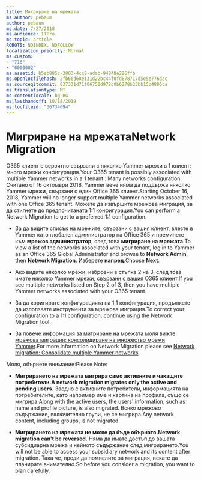 ```yaml
---
title: Мигриране на мрежата
ms.author: pebaum
author: pebaum
ms.date: 7/27/2018
ms.audience: ITPro
ms.topic: article
ROBOTS: NOINDEX, NOFOLLOW
localization_priority: Normal
ms.custom:
- "716"
- "6000002"
ms.assetid: b5ab885c-3803-4cc8-adab-94848e226ffb
ms.openlocfilehash: 2fb66d68e131d22bc44f0fd878717d5e5e776dac
ms.sourcegitcommit: 037331d71f06750d972c0b6278b23bb15c4806ca
ms.translationtype: MT
ms.contentlocale: bg-BG
ms.lasthandoff: 10/18/2019
ms.locfileid: "36734694"
---
```

# <a name="network-migration"></a><span data-ttu-id="69229-102">Мигриране на мрежата</span><span class="sxs-lookup"><span data-stu-id="69229-102">Network Migration</span></span>

<span data-ttu-id="69229-103">O365 клиент е вероятно свързани с няколко Yammer мрежи в 1 клиент: много мрежи конфигурация.</span><span class="sxs-lookup"><span data-stu-id="69229-103">Your O365 tenant is possibly associated with multiple Yammer networks in a 1 tenant : Many networks configuration.</span></span> <span data-ttu-id="69229-104">Считано от 16 октомври 2018, Yammer вече няма да поддържа няколко Yammer мрежи, свързани с един Office 365 клиент.</span><span class="sxs-lookup"><span data-stu-id="69229-104">Starting October 16, 2018, Yammer will no longer support multiple Yammer networks associated with one Office 365 tenant.</span></span> <span data-ttu-id="69229-105">Можете да извършите мрежова миграция, за да стигнете до предпочитаната 1:1 конфигурация.</span><span class="sxs-lookup"><span data-stu-id="69229-105">You can perform a Network Migration to get to a preferred 1:1 configuration.</span></span>
  
- <span data-ttu-id="69229-106">За да видите списък на мрежите, свързани с вашия клиент, влезте в Yammer като глобален администратор на Office 365 и преминете към **мрежов администратор**, след това **мигриране на мрежата**.</span><span class="sxs-lookup"><span data-stu-id="69229-106">To view a list of the networks associated with your tenant, log in to Yammer as an Office 365 Global Administrator and browse to **Network Admin**, then **Network Migration**.</span></span> <span data-ttu-id="69229-107">Изберете **напред**.</span><span class="sxs-lookup"><span data-stu-id="69229-107">Choose **Next**.</span></span>

- <span data-ttu-id="69229-108">Ако видите няколко мрежи, изброени в стъпка 2 на 3, след това имате няколко Yammer мрежи, свързани с вашия O365 клиент.</span><span class="sxs-lookup"><span data-stu-id="69229-108">If you see multiple networks listed on Step 2 of 3, then you have multiple Yammer networks associated with your O365 tenant.</span></span>

- <span data-ttu-id="69229-109">За да коригирате конфигурацията на 1:1 конфигурация, продължете да използвате инструмента за мрежова миграция.</span><span class="sxs-lookup"><span data-stu-id="69229-109">To correct your configuration to a 1:1 configuration, continue using the Network Migration tool.</span></span>

- <span data-ttu-id="69229-110">За повече информация за мигриране на мрежата моля вижте [мрежова миграция: консолидиране на множество мрежи Yammer](https://docs.microsoft.com/yammer/configure-your-yammer-network/consolidate-multiple-yammer-networks).</span><span class="sxs-lookup"><span data-stu-id="69229-110">For more information on Network Migration please see [Network migration: Consolidate multiple Yammer networks](https://docs.microsoft.com/yammer/configure-your-yammer-network/consolidate-multiple-yammer-networks).</span></span>

<span data-ttu-id="69229-111">Моля, обърнете внимание:</span><span class="sxs-lookup"><span data-stu-id="69229-111">Please Note:</span></span>
  
- <span data-ttu-id="69229-112">**Мигрирането на мрежата мигрира само активните и чакащите потребители.**</span><span class="sxs-lookup"><span data-stu-id="69229-112">**A network migration migrates only the active and pending users.**</span></span> <span data-ttu-id="69229-113">Заедно с активните потребители, информацията на потребителите, като например име и картина на профила, също се мигрира.</span><span class="sxs-lookup"><span data-stu-id="69229-113">Along with the active users, the users' information, such as name and profile picture, is also migrated.</span></span> <span data-ttu-id="69229-114">Всяко мрежово съдържание, включително групи, не се мигрира.</span><span class="sxs-lookup"><span data-stu-id="69229-114">Any network content, including groups, is not migrated.</span></span>

- <span data-ttu-id="69229-115">**Мигрирането на мрежата не може да бъде обърнато.**</span><span class="sxs-lookup"><span data-stu-id="69229-115">**Network migration can't be reversed.**</span></span> <span data-ttu-id="69229-116">Няма да имате достъп до вашата субсидиарна мрежа и нейното съдържание след мигрирането.</span><span class="sxs-lookup"><span data-stu-id="69229-116">You will not be able to access your subsidiary network and its content after migration.</span></span> <span data-ttu-id="69229-117">Така че, преди да помислите за миграция, искате да планирате внимателно.</span><span class="sxs-lookup"><span data-stu-id="69229-117">So before you consider a migration, you want to plan carefully.</span></span>

